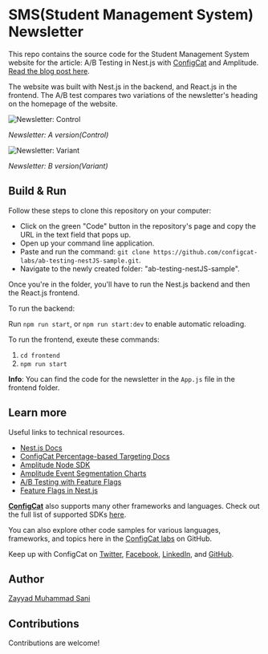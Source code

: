 
# SMS(Student Management System) Newsletter

This repo contains the source code for the Student Management System website for the article:  A/B Testing in Nest.js with [ConfigCat](https://configcat.com) and Amplitude. [Read the blog post here](https://configcat.com/blog/).

The website was built with Nest.js in the backend, and React.js in the frontend.
The A/B test compares two variations of the newsletter's heading on the homepage of the website.

![Newsletter: Control](https://user-images.githubusercontent.com/71462377/202416431-cef9584d-e965-4cd8-8abc-b9da216c11e5.png)

*Newsletter:  A version(Control)*

![Newsletter: Variant](https://user-images.githubusercontent.com/71462377/202416997-d19c79ae-46ce-4b05-a4af-67f0ab8378ee.png)

*Newsletter: B version(Variant)*


## Build & Run
Follow these steps to clone this repository on your computer:
- Click on the green "Code" button in the repository's page and copy the URL in the text field that pops up.
- Open up your command line application.
- Paste and run the command:  `git clone https://github.com/configcat-labs/ab-testing-nestJS-sample.git`.
- Navigate to the newly created folder: "ab-testing-nestJS-sample".

Once you're in the folder, you'll have to run the Nest.js backend and then the React.js frontend.

To run the backend:

Run `npm run start`, or `npm run start:dev` to enable automatic reloading.

To run the frontend, exeute these commands:

1. `cd frontend`
2. `npm run start`

**Info**: You can find the code for the newsletter in the `App.js` file in the frontend folder.
## Learn more

Useful links to technical resources.
- [Nest.js Docs](https://docs.nestjs.com/)
- [ConfigCat Percentage-based Targeting Docs](https://configcat.com/docs/advanced/targeting/#targeting-a-percentage-of-users)
- [Amplitude Node SDK](https://www.docs.developers.amplitude.com/data/sdks/node/)
- [Amplitude Event Segmentation Charts](https://help.amplitude.com/hc/en-us/articles/360052274852)
- [A/B Testing with Feature Flags](https://configcat.com/blog/2022/05/02/what-is-ab-testing/)
- [Feature Flags in Nest.js](https://configcat.com/blog/2022/08/19/how-to-use-feature-flags-in-nestjs/)

[**ConfigCat**](https://configcat.com) also supports many other frameworks and languages. Check out the full list of supported SDKs [here](https://configcat.com/docs/sdk-reference/overview/).

You can also explore other code samples for various languages, frameworks, and topics here in the [ConfigCat labs](https://github.com/configcat-labs) on GitHub.

Keep up with ConfigCat on [Twitter](https://twitter.com/configcat), [Facebook](https://www.facebook.com/configcat), [LinkedIn](https://www.linkedin.com/company/configcat/), and [GitHub](https://github.com/configcat).

## Author
[Zayyad Muhammad Sani](https://github.com/Z-MS)

## Contributions
Contributions are welcome!
